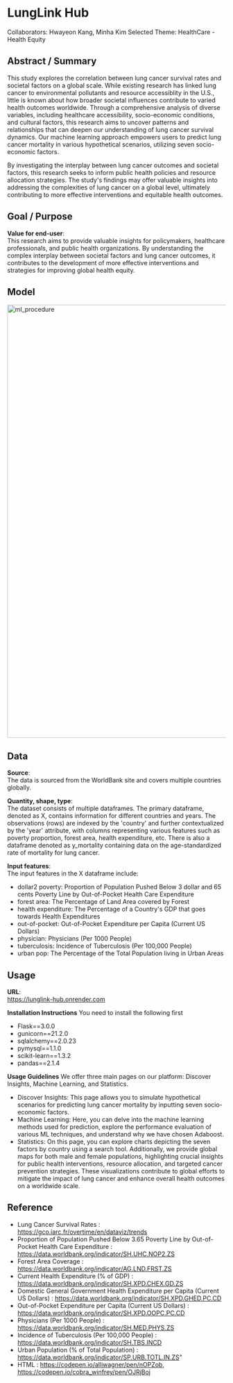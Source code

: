 # LungLink Hub

Collaborators: Hwayeon Kang, Minha Kim
Selected Theme: HealthCare - Health Equity

## Abstract / Summary
This study explores the correlation between lung cancer survival rates and societal factors on a global scale. While existing research has linked lung cancer to environmental pollutants and resource accessiblity in the U.S., little is known about how broader societal influences contribute to varied health outcomes worldwide. Through a comprehensive analysis of diverse variables, including healthcare accessibility, socio-economic conditions, and cultural factors, this research aims to uncover patterns and relationships that can deepen our understanding of lung cancer survival dynamics. Our machine learning approach empowers users to predict lung cancer mortality in various hypothetical scenarios, utilizing seven socio-economic factors.

By investigating the interplay between lung cancer outcomes and societal factors, this research seeks to inform public health policies and resource allocation strategies. The study's findings may offer valuable insights into addressing the complexities of lung cancer on a global level, ultimately contributing to more effective interventions and equitable health outcomes.

## Goal / Purpose

**Value for end-user**: <br/>
This research aims to provide valuable insights for policymakers, healthcare professionals, and public health organizations. By understanding the complex interplay between societal factors and lung cancer outcomes, it contributes to the development of more effective interventions and strategies for improving global health equity.

## Model
<img width="998" alt="ml_procedure" src="https://github.com/eh111eh/LungLink-Hub/assets/97640870/7234031c-29ca-4113-ad42-4f2ff1b01038">

## Data

**Source**: <br/>
The data is sourced from the WorldBank site and covers multiple countries globally.

**Quantity, shape, type**: <br/>
The dataset consists of multiple dataframes. The primary dataframe, denoted as X, contains information for different countries and years. The observations (rows) are indexed by the 'country' and further contextualized by the 'year' attribute, with columns representing various features such as poverty proportion, forest area, health expenditure, etc. There is also a dataframe denoted as y_mortality containing data on the age-standardized rate of mortality for lung cancer.

**Input features**: <br/>
The input features in the X dataframe include:

- dollar2 poverty: Proportion of Population Pushed Below 3 dollar and 65 cents Poverty Line by Out-of-Pocket Health Care Expenditure
- forest area: The Percentage of Land Area covered by Forest
- health expenditure: The Percentage of a Country's GDP that goes towards Health Expenditures
- out-of-pocket: Out-of-Pocket Expenditure per Capita (Current US Dollars)
- physician: Physicians (Per 1000 People)
- tuberculosis: Incidence of Tuberculosis (Per 100,000 People)
- urban pop: The Percentage of the Total Population living in Urban Areas

## Usage
**URL**: <br/>
https://lunglink-hub.onrender.com

**Installation Instructions**
You need to install the following first
- Flask==3.0.0
- gunicorn==21.2.0
- sqlalchemy==2.0.23
- pymysql==1.1.0
- scikit-learn==1.3.2
- pandas==2.1.4

**Usage Guidelines**
We offer three main pages on our platform: Discover Insights, Machine Learning, and Statistics.

- Discover Insights: This page allows you to simulate hypothetical scenarios for predicting lung cancer mortality by inputting seven socio-economic factors.
- Machine Learning: Here, you can delve into the machine learning methods used for prediction, explore the performance evaluation of various ML techniques, and understand why we have chosen Adaboost.
- Statistics: On this page, you can explore charts depicting the seven factors by country using a search tool. Additionally, we provide global maps for both male and female populations, highlighting crucial insights for public health interventions, resource allocation, and targeted cancer prevention strategies. These visualizations contribute to global efforts to mitigate the impact of lung cancer and enhance overall health outcomes on a worldwide scale.

## Reference
- Lung Cancer Survival Rates : https://gco.iarc.fr/overtime/en/dataviz/trends
- Proportion of Population Pushed Below 3.65 Poverty Line by Out-of-Pocket Health Care Expenditure : https://data.worldbank.org/indicator/SH.UHC.NOP2.ZS
- Forest Area Coverage : https://data.worldbank.org/indicator/AG.LND.FRST.ZS
- Current Health Expenditure (% of GDP) : https://data.worldbank.org/indicator/SH.XPD.CHEX.GD.ZS
- Domestic General Government Health Expenditure per Capita (Current US Dollars) : https://data.worldbank.org/indicator/SH.XPD.GHED.PC.CD
- Out-of-Pocket Expenditure per Capita (Current US Dollars) : https://data.worldbank.org/indicator/SH.XPD.OOPC.PC.CD
- Physicians (Per 1000 People) : https://data.worldbank.org/indicator/SH.MED.PHYS.ZS
- Incidence of Tuberculosis (Per 100,000 People) : https://data.worldbank.org/indicator/SH.TBS.INCD
- Urban Population (% of Total Population) : https://data.worldbank.org/indicator/SP.URB.TOTL.IN.ZS"
- HTML : https://codepen.io/alliwagner/pen/nOPZob, https://codepen.io/cobra_winfrey/pen/OJRjBoj
